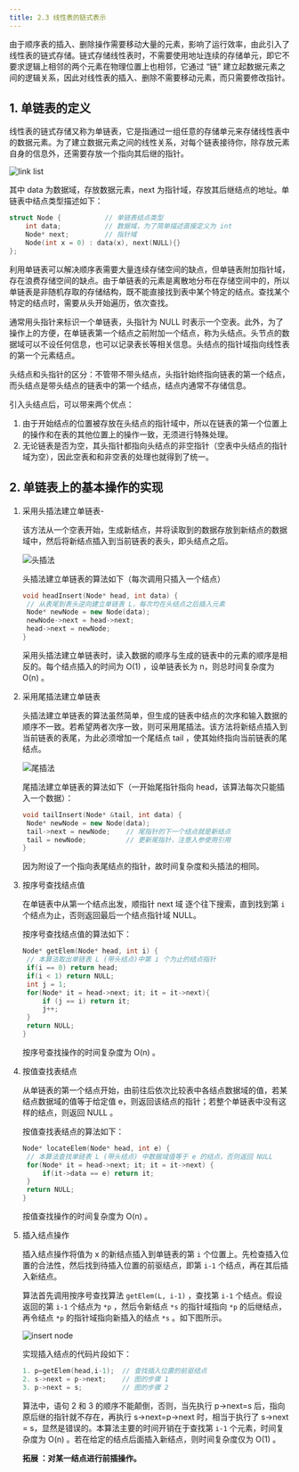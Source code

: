 ```yaml
---
title: 2.3 线性表的链式表示
---
```


由于顺序表的插入、删除操作需要移动大量的元素，影响了运行效率，由此引入了线性表的链式存储。链式存储线性表时，不需要使用地址连续的存储单元，即它不要求逻辑上相邻的两个元素在物理位置上也相邻，它通过 “链” 建立起数据元素之间的逻辑关系，因此对线性表的插入、删除不需要移动元素，而只需要修改指针。

## 1. 单链表的定义

线性表的链式存储又称为单链表，它是指通过一组任意的存储单元来存储线性表中的数据元素。为了建立数据元素之间的线性关系，对每个链表接待你，除存放元素自身的信息外，还需要存放一个指向其后继的指针。

![link list](/data-structure/img/linklist.png)

其中 data 为数据域，存放数据元素，next 为指针域，存放其后继结点的地址。单链表中结点类型描述如下：

```c++
struct Node {           // 单链表结点类型
	int data;           // 数据域，为了简单描述直接定义为 int
	Node* next;         // 指针域
	Node(int x = 0) : data(x), next(NULL){}
};
```

利用单链表可以解决顺序表需要大量连续存储空间的缺点，但单链表附加指针域，存在浪费存储空间的缺点。由于单链表的元素是离散地分布在存储空间中的，所以单链表是非随机存取的存储结构，既不能直接找到表中某个特定的结点。查找某个特定的结点时，需要从头开始遍历，依次查找。

通常用头指针来标识一个单链表，头指针为 NULL 时表示一个空表。此外，为了操作上的方便，在单链表第一个结点之前附加一个结点，称为头结点。头节点的数据域可以不设任何信息，也可以记录表长等相关信息。头结点的指针域指向线性表的第一个元素结点。

头结点和头指针的区分：不管带不带头结点，头指针始终指向链表的第一个结点，而头结点是带头结点的链表中的第一个结点，结点内通常不存储信息。

引入头结点后，可以带来两个优点：

1. 由于开始结点的位置被存放在头结点的指针域中，所以在链表的第一个位置上的操作和在表的其他位置上的操作一致，无须进行特殊处理。
2. 无论链表是否为空，其头指针都指向头结点的非空指针（空表中头结点的指针域为空），因此空表和和非空表的处理也就得到了统一。

## 2. 单链表上的基本操作的实现

1. 采用头插法建立单链表-

   该方法从一个空表开始，生成新结点，并将读取到的数据存放到新结点的数据域中，然后将新结点插入到当前链表的表头，即头结点之后。

   ![头插法](/data-structure/img/headinsert.png)

   头插法建立单链表的算法如下（每次调用只插入一个结点）

   ```c++
   void headInsert(Node* head, int data) {
   	// 从表尾到表头逆向建立单链表 L，每次均在头结点之后插入元素
   	Node* newNode = new Node(data);
   	newNode->next = head->next;
   	head->next = newNode; 	 
   }
   ```

   采用头插法建立单链表时，读入数据的顺序与生成的链表中的元素的顺序是相反的。每个结点插入的时间为 O(1) ，设单链表长为 n，则总时间复杂度为 O(n) 。

2. 采用尾插法建立单链表

   头插法建立单链表的算法虽然简单，但生成的链表中结点的次序和输入数据的顺序不一致。若希望两者次序一致，则可采用尾插法。该方法将新结点插入到当前链表的表尾，为此必须增加一个尾结点 tail ，使其始终指向当前链表的尾结点。

   ![尾插法](/data-structure/img/tailInsert.png)

   尾插法建立单链表的算法如下（一开始尾指针指向 head，该算法每次只能插入一个数据）：

   ```c++
   void tailInsert(Node* &tail, int data) {
   	Node* newNode = new Node(data);
   	tail->next = newNode;    // 尾指针的下一个结点就是新结点
   	tail = newNode;          // 更新尾指针，注意入参使用引用
   }
   ```

   因为附设了一个指向表尾结点的指针，故时间复杂度和头插法的相同。

3. 按序号查找结点值

   在单链表中从第一个结点出发，顺指针 next 域 逐个往下搜索，直到找到第 `i` 个结点为止，否则返回最后一个结点指针域 NULL。

   按序号查找结点值的算法如下：

   ```c++
   Node* getElem(Node* head, int i) {
   	// 本算法取出单链表 L (带头结点)中第 i 个为止的结点指针
   	if(i == 0) return head;
   	if(i < 1) return NULL;
   	int j = 1;
   	for(Node* it = head->next; it; it = it->next){
   		if (j == i)	return it;
   		j++;
   	}
   	return NULL;
   }
   ```

   按序号查找操作的时间复杂度为 O(n) 。

4. 按值查找表结点

   从单链表的第一个结点开始，由前往后依次比较表中各结点数据域的值，若某结点数据域的值等于给定值 e，则返回该结点的指针；若整个单链表中没有这样的结点，则返回 NULL 。

   按值查找表结点的算法如下：

   ```c
   Node* locateElem(Node* head, int e) {
   	// 本算法查找单链表 L (带头结点) 中数据域值等于 e 的结点，否则返回 NULL
   	for(Node* it = head->next; it; it = it->next) {
   		if(it->data == e) return it;
   	}	 
   	return NULL;
   }
   ```

   按值查找操作的时间复杂度为 O(n) 。

5. 插入结点操作

   插入结点操作将值为 x 的新结点插入到单链表的第 `i` 个位置上。先检查插入位置的合法性，然后找到待插入位置的前驱结点，即第 `i-1` 个结点，再在其后插入新结点。

   算法首先调用按序号查找算法 `getElem(L, i-1)` ，查找第 `i-1` 个结点。假设返回的第 `i-1` 个结点为 `*p` ，然后令新结点 `*s` 的指针域指向 `*p` 的后继结点，再令结点 `*p` 的指针域指向新插入的结点 `*s` 。如下图所示。

   ![insert node](/data-structure/img/insertNode.png)

   实现插入结点的代码片段如下：

   ```c++
   1. p=getElem(head,i-1);  // 查找插入位置的前驱结点
   2. s->next = p->next;    // 图的步骤 1
   3. p->next = s;          // 图的步骤 2
   ```

   算法中，语句 2 和 3 的顺序不能颠倒，否则，当先执行 p->next=s 后，指向原后继的指针就不存在，再执行 s->next=p->next 时，相当于执行了 s->next = s，显然是错误的。本算法主要的时间开销在于查找第 `i-1` 个元素，时间复杂度为 O(n) 。若在给定的结点后面插入新结点，则时间复杂度仅为 O(1) 。

   **拓展 ：对某一结点进行前插操作。**

   